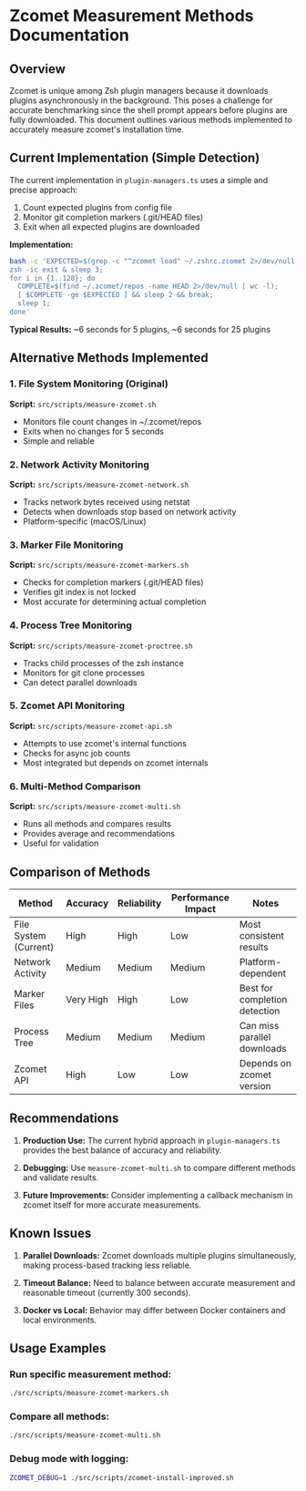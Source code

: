 # Zcomet Measurement Methods Documentation

## Overview

Zcomet is unique among Zsh plugin managers because it downloads plugins asynchronously in the background. This poses a challenge for accurate benchmarking since the shell prompt appears before plugins are fully downloaded. This document outlines various methods implemented to accurately measure zcomet's installation time.

## Current Implementation (Simple Detection)

The current implementation in `plugin-managers.ts` uses a simple and precise approach:
1. Count expected plugins from config file
2. Monitor git completion markers (.git/HEAD files)
3. Exit when all expected plugins are downloaded

**Implementation:**
```bash
bash -c 'EXPECTED=$(grep -c "^zcomet load" ~/.zshrc.zcomet 2>/dev/null || echo 25); 
zsh -ic exit & sleep 3; 
for i in {1..120}; do 
  COMPLETE=$(find ~/.zcomet/repos -name HEAD 2>/dev/null | wc -l); 
  [ $COMPLETE -ge $EXPECTED ] && sleep 2 && break; 
  sleep 1; 
done'
```

**Typical Results:** ~6 seconds for 5 plugins, ~6 seconds for 25 plugins

## Alternative Methods Implemented

### 1. File System Monitoring (Original)
**Script:** `src/scripts/measure-zcomet.sh`
- Monitors file count changes in ~/.zcomet/repos
- Exits when no changes for 5 seconds
- Simple and reliable

### 2. Network Activity Monitoring
**Script:** `src/scripts/measure-zcomet-network.sh`
- Tracks network bytes received using netstat
- Detects when downloads stop based on network activity
- Platform-specific (macOS/Linux)

### 3. Marker File Monitoring
**Script:** `src/scripts/measure-zcomet-markers.sh`
- Checks for completion markers (.git/HEAD files)
- Verifies git index is not locked
- Most accurate for determining actual completion

### 4. Process Tree Monitoring
**Script:** `src/scripts/measure-zcomet-proctree.sh`
- Tracks child processes of the zsh instance
- Monitors for git clone processes
- Can detect parallel downloads

### 5. Zcomet API Monitoring
**Script:** `src/scripts/measure-zcomet-api.sh`
- Attempts to use zcomet's internal functions
- Checks for async job counts
- Most integrated but depends on zcomet internals

### 6. Multi-Method Comparison
**Script:** `src/scripts/measure-zcomet-multi.sh`
- Runs all methods and compares results
- Provides average and recommendations
- Useful for validation

## Comparison of Methods

| Method | Accuracy | Reliability | Performance Impact | Notes |
|--------|----------|-------------|-------------------|-------|
| File System (Current) | High | High | Low | Most consistent results |
| Network Activity | Medium | Medium | Medium | Platform-dependent |
| Marker Files | Very High | High | Low | Best for completion detection |
| Process Tree | Medium | Medium | Medium | Can miss parallel downloads |
| Zcomet API | High | Low | Low | Depends on zcomet version |

## Recommendations

1. **Production Use:** The current hybrid approach in `plugin-managers.ts` provides the best balance of accuracy and reliability.

2. **Debugging:** Use `measure-zcomet-multi.sh` to compare different methods and validate results.

3. **Future Improvements:** Consider implementing a callback mechanism in zcomet itself for more accurate measurements.

## Known Issues

1. **Parallel Downloads:** Zcomet downloads multiple plugins simultaneously, making process-based tracking less reliable.

2. **Timeout Balance:** Need to balance between accurate measurement and reasonable timeout (currently 300 seconds).

3. **Docker vs Local:** Behavior may differ between Docker containers and local environments.

## Usage Examples

### Run specific measurement method:
```bash
./src/scripts/measure-zcomet-markers.sh
```

### Compare all methods:
```bash
./src/scripts/measure-zcomet-multi.sh
```

### Debug mode with logging:
```bash
ZCOMET_DEBUG=1 ./src/scripts/zcomet-install-improved.sh
```
